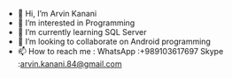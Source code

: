 - 👋 Hi, I’m Arvin Kanani
- 👀 I’m interested in Programming
- 🌱 I’m currently learning SQL Server
- 💞️ I’m looking to collaborate on Android programming
- 📫 How to reach me : WhatsApp :+989103617697
                        Skype :arvin.kanani.84@gmail.com

<!---
arvin-kanani/arvin-kanani is a ✨ special ✨ repository because its `README.md` (this file) appears on your GitHub profile.
You can click the Preview link to take a look at your changes.
--->
